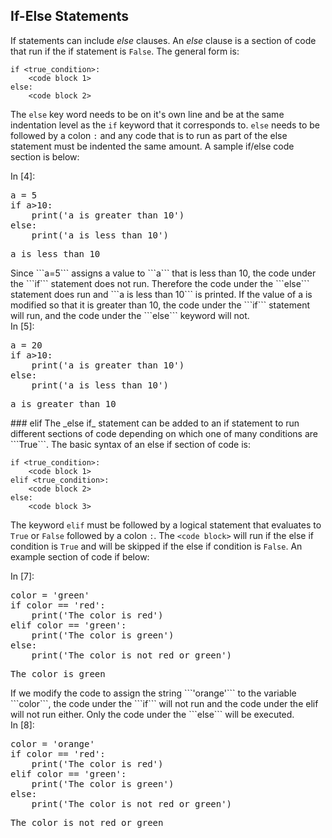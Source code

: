 
## If-Else Statements
If statements can include _else_ clauses. An _else_ clause is a section of code that run if the if statement is ```False```.  The general form is:

```
if <true_condition>:
    <code block 1>
else:
    <code block 2>
```

The ```else``` key word needs to be on it's own line and be at the same indentation level as the ```if``` keyword that it corresponds to. ```else``` needs to be followed by a colon ```:``` and any code that is to run as part of the else statement must be indented the same amount. A sample if/else code section is below:
<div class="cell border-box-sizing code_cell rendered">
<div class="input">
<div class="prompt input_prompt">In&nbsp;[4]:</div>
<div class="inner_cell">
    <div class="input_area">
<div class=" highlight hl-ipython3"><pre><span></span><span class="n">a</span> <span class="o">=</span> <span class="mi">5</span>
<span class="k">if</span> <span class="n">a</span><span class="o">&gt;</span><span class="mi">10</span><span class="p">:</span>
    <span class="nb">print</span><span class="p">(</span><span class="s1">&#39;a is greater than 10&#39;</span><span class="p">)</span>
<span class="k">else</span><span class="p">:</span>
    <span class="nb">print</span><span class="p">(</span><span class="s1">&#39;a is less than 10&#39;</span><span class="p">)</span>
</pre></div>

</div>
</div>
</div>

<div class="output_wrapper">
<div class="output">


<div class="output_area">

<div class="prompt"></div>


<div class="output_subarea output_stream output_stdout output_text">
<pre>a is less than 10
</pre>
</div>
</div>

</div>
</div>

</div>
Since ```a=5``` assigns a value to ```a``` that is less than 10, the code under the ```if``` statement does not run. Therefore the code under the ```else``` statement does run and ```a is less than 10``` is printed. If the value of a is modified so that it is greater than 10, the code under the ```if``` statement will run, and the code under the ```else``` keyword will not.
<div class="cell border-box-sizing code_cell rendered">
<div class="input">
<div class="prompt input_prompt">In&nbsp;[5]:</div>
<div class="inner_cell">
    <div class="input_area">
<div class=" highlight hl-ipython3"><pre><span></span><span class="n">a</span> <span class="o">=</span> <span class="mi">20</span>
<span class="k">if</span> <span class="n">a</span><span class="o">&gt;</span><span class="mi">10</span><span class="p">:</span>
    <span class="nb">print</span><span class="p">(</span><span class="s1">&#39;a is greater than 10&#39;</span><span class="p">)</span>
<span class="k">else</span><span class="p">:</span>
    <span class="nb">print</span><span class="p">(</span><span class="s1">&#39;a is less than 10&#39;</span><span class="p">)</span>
</pre></div>

</div>
</div>
</div>

<div class="output_wrapper">
<div class="output">


<div class="output_area">

<div class="prompt"></div>


<div class="output_subarea output_stream output_stdout output_text">
<pre>a is greater than 10
</pre>
</div>
</div>

</div>
</div>

</div>
### elif
The _else if_ statement can be added to an if statement to run different sections of code depending on which one of many conditions are ```True```. The basic syntax of an else if section of code is:

```
if <true_condition>:
    <code block 1>
elif <true_condition>:
    <code block 2>
else:
    <code block 3>
```

The keyword ```elif``` must be followed by a logical statement that evaluates to ```True``` or ```False``` followed by a colon ```:```. The ```<code block>``` will run if the else if condition is ```True``` and will be skipped if the else if condition is ```False```. An example section of code if below:
<div class="cell border-box-sizing code_cell rendered">
<div class="input">
<div class="prompt input_prompt">In&nbsp;[7]:</div>
<div class="inner_cell">
    <div class="input_area">
<div class=" highlight hl-ipython3"><pre><span></span><span class="n">color</span> <span class="o">=</span> <span class="s1">&#39;green&#39;</span>
<span class="k">if</span> <span class="n">color</span> <span class="o">==</span> <span class="s1">&#39;red&#39;</span><span class="p">:</span>
    <span class="nb">print</span><span class="p">(</span><span class="s1">&#39;The color is red&#39;</span><span class="p">)</span>
<span class="k">elif</span> <span class="n">color</span> <span class="o">==</span> <span class="s1">&#39;green&#39;</span><span class="p">:</span>
    <span class="nb">print</span><span class="p">(</span><span class="s1">&#39;The color is green&#39;</span><span class="p">)</span>
<span class="k">else</span><span class="p">:</span>
    <span class="nb">print</span><span class="p">(</span><span class="s1">&#39;The color is not red or green&#39;</span><span class="p">)</span>
</pre></div>

</div>
</div>
</div>

<div class="output_wrapper">
<div class="output">


<div class="output_area">

<div class="prompt"></div>


<div class="output_subarea output_stream output_stdout output_text">
<pre>The color is green
</pre>
</div>
</div>

</div>
</div>

</div>
If we modify the code to assign the string ```'orange'``` to the variable ```color```, the code under the ```if``` will not run and the code under the elif will not run either. Only the code under the ```else``` will be executed.
<div class="cell border-box-sizing code_cell rendered">
<div class="input">
<div class="prompt input_prompt">In&nbsp;[8]:</div>
<div class="inner_cell">
    <div class="input_area">
<div class=" highlight hl-ipython3"><pre><span></span><span class="n">color</span> <span class="o">=</span> <span class="s1">&#39;orange&#39;</span>
<span class="k">if</span> <span class="n">color</span> <span class="o">==</span> <span class="s1">&#39;red&#39;</span><span class="p">:</span>
    <span class="nb">print</span><span class="p">(</span><span class="s1">&#39;The color is red&#39;</span><span class="p">)</span>
<span class="k">elif</span> <span class="n">color</span> <span class="o">==</span> <span class="s1">&#39;green&#39;</span><span class="p">:</span>
    <span class="nb">print</span><span class="p">(</span><span class="s1">&#39;The color is green&#39;</span><span class="p">)</span>
<span class="k">else</span><span class="p">:</span>
    <span class="nb">print</span><span class="p">(</span><span class="s1">&#39;The color is not red or green&#39;</span><span class="p">)</span>
</pre></div>

</div>
</div>
</div>

<div class="output_wrapper">
<div class="output">


<div class="output_area">

<div class="prompt"></div>


<div class="output_subarea output_stream output_stdout output_text">
<pre>The color is not red or green
</pre>
</div>
</div>

</div>
</div>

</div>
 

